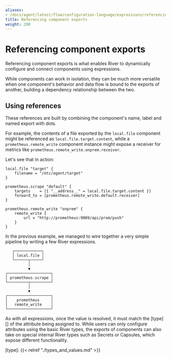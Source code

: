 ```yaml
---
aliases:
- /docs/agent/latest/flow/configuration-language/expressions/referencing-exports
title: Referencing component exports
weight: 200
---
```


# Referencing component exports
Referencing component exports is what enables River to dynamically configure
and connect components using expressions.

While components can work in isolation, they can be much more versatile when
one component's behavior and data flow is bound to the exports of another,
building a dependency relationship between the two.

## Using references
These references are built by combining the component's name, label and named
export with dots.

For example, the contents of a file exported by the `local.file` component
might be referenced as `local.file.target.content`, while a
`prometheus.remote_write` component instance might expose a receiver for
metrics like `prometheus.remote_write.onprem.receiver`.

Let's see that in action:
```river
local.file "target" {
	filename = "/etc/agent/target" 
}

prometheus.scrape "default" {
	targets    = [{ "__address__" = local.file.target.content }] 
	forward_to = [prometheus.remote_write.default.receiver]
}

prometheus.remote_write "onprem" {
	remote_write {
		url = "http://prometheus:9009/api/prom/push"
	}
}
```

In the previous example, we managed to wire together a very simple pipeline by
writing a few River expressions.
```
   ┌────────────┐
   │ local.file │
   └──────┬─────┘
          │
          ▼          
┌───────────────────┐
│ prometheus.scrape │
└─────────┬─────────┘
          │
          ▼
┌───────────────────┐
│    prometheus     │
│   remote_write    │
└───────────────────┘
```

As with all expressions, once the value is resolved, it must match the [type][]
of the attribute being assigned to. While users can only configure attributes
using the basic River types, the exports of components can also take on special
internal River types such as Secrets or Capsules, which expose different
functionality.


[type]: {{< relref "./types_and_values.md" >}}
